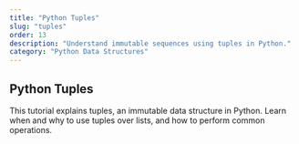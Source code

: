 ```yaml
---
title: "Python Tuples"
slug: "tuples"
order: 13
description: "Understand immutable sequences using tuples in Python."
category: "Python Data Structures"
---
```


## Python Tuples

This tutorial explains tuples, an immutable data structure in Python. Learn when and why to use tuples over lists, and how to perform common operations.
